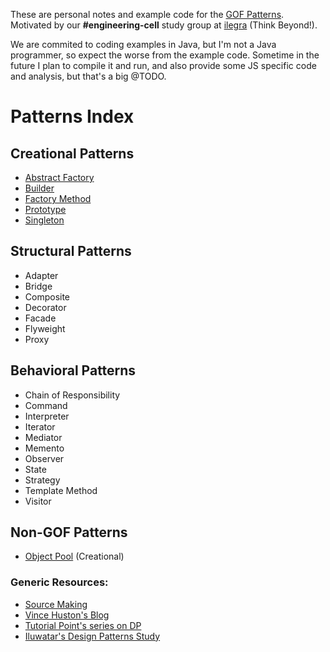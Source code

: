 These are personal notes and example code for the [GOF Patterns](https://en.wikipedia.org/wiki/Design_Patterns). Motivated by our **#engineering-cell** study group at [ilegra](http://ilegra.com/) (Think Beyond!).

We are commited to coding examples in Java, but I'm not a Java programmer, so expect the worse from the example code. Sometime in the future I plan to compile it and run, and also provide some JS specific code and analysis, but that's a big @TODO.

# Patterns Index

## Creational Patterns

- [Abstract Factory](/abstract-factory)
- [Builder](/builder)
- [Factory Method](/factory-method)
- [Prototype](/prototype)
- [Singleton](/singleton)

## Structural Patterns

- Adapter
- Bridge
- Composite
- Decorator
- Facade
- Flyweight
- Proxy

## Behavioral Patterns

- Chain of Responsibility
- Command
- Interpreter
- Iterator
- Mediator
- Memento
- Observer
- State
- Strategy
- Template Method
- Visitor

## Non-GOF Patterns

- [Object Pool](/object-pool) (Creational)

### Generic Resources:
- [Source Making](https://sourcemaking.com/design_patterns)
- [Vince Huston's Blog](http://www.vincehuston.org/dp/)
- [Tutorial Point's series on DP](http://www.tutorialspoint.com/design_pattern/)
- [Iluwatar's Design Patterns Study](http://java-design-patterns.com/patterns/)
